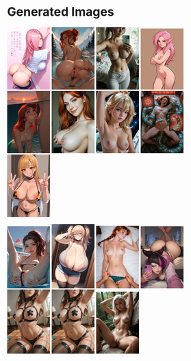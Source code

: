 # Generated Images



<img src="2025_10_18_01_thumb.webp" width="100"/> <img src="2025_10_18_02_thumb.webp" width="100"/> <img src="2025_10_18_03_thumb.webp" width="100"/> <img src="2025_10_18_04_thumb.webp" width="100"/> <img src="2025_10_18_05_thumb.webp" width="100"/> <img src="2025_10_18_06_thumb.webp" width="100"/> <img src="2025_10_18_07_thumb.webp" width="100"/> <img src="2025_10_18_08_thumb.webp" width="100"/> <img src="2025_10_18_09_thumb.webp" width="100"/>

<img src="2025_10_18_10_thumb.webp" width="100"/> <img src="2025_10_18_11_thumb.webp" width="100"/> <img src="2025_10_18_12_thumb.webp" width="100"/> <img src="2025_10_18_13_thumb.webp" width="100"/> <img src="2025_10_18_14_thumb.webp" width="100"/> <img src="2025_10_18_15_thumb.webp" width="100"/> <img src="2025_10_18_16_thumb.webp" width="100"/>